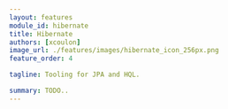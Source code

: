 ```yaml
---
layout: features
module_id: hibernate
title: Hibernate
authors: [xcoulon]
image_url: ./features/images/hibernate_icon_256px.png
feature_order: 4

tagline: Tooling for JPA and HQL. 

summary: TODO..
---
```


